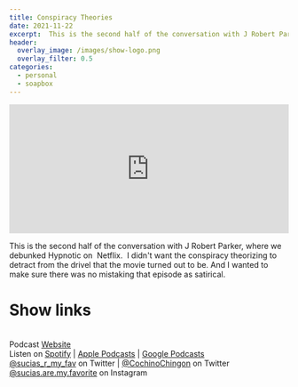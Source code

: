 ```yaml
---
title: Conspiracy Theories
date: 2021-11-22
excerpt:  This is the second half of the conversation with J Robert Parker, where we debunked Hypnotic on  Netflix.  I didn't want the conspiracy theorizing to detract from the drivel that the movie turned out to be. And I wanted to make sure there was no mistaking that episode as satirical.
header:
  overlay_image: /images/show-logo.png
  overlay_filter: 0.5
categories: 
  - personal
  - soapbox
---
```

<iframe src='https://open.spotify.com/embed/episode/0dZUTsiuLOSrl63LDmeMRE' width='100%' height='232' frameborder='0' allowtransparency='true' allow='encrypted-media'></iframe>

This is the second half of the conversation with J Robert Parker, where we debunked Hypnotic on  Netflix.  I didn't want the conspiracy theorizing to detract from the drivel that the movie turned out to be. And I wanted to make sure there was no mistaking that episode as satirical.

# Show links

<br> Podcast [Website](https://sucias.xyz)  <a href='https://sucias.xyz'><i class='fas fa-link'></i></a>
<br> Listen on [Spotify](https://open.spotify.com/show/3XjoipCU3QzeIaQAAQpBdW)  <a href='https://open.spotify.com/show/3XjoipCU3QzeIaQAAQpBdW'><i class='fab fa-spotify'></i></a> | [Apple Podcasts](https://podcasts.apple.com/us/podcast/sucias-are-my-favorite/id1548173787)<i class='fas fa-podcast'></i> | [Google Podcasts](https://podcasts.google.com/feed/aHR0cHM6Ly9hbmNob3IuZm0vcy80MjI0YzYzYy9wb2RjYXN0L3Jzcw)  <a href='https://podcasts.google.com/feed/aHR0cHM6Ly9hbmNob3IuZm0vcy80MjI0YzYzYy9wb2RjYXN0L3Jzcw'><i class='fab fa-google-play'></i></a>
<br> [@sucias_r_my_fav](https://twitter.com/sucias_r_my_fav) on Twitter  <a href='https://twitter.com/sucias_r_my_fav'><i class='fab fa-twitter'></i></a> |  [@CochinoChingon](https://twitter.com/cochinochingon) on Twitter <a href='https://twitter.com/cochinochingon'><i class='fab fa-twitter'></i></a>
<br> [@sucias.are.my.favorite](https://instagram.com/sucias.are.my.favorite) on Instagram  <a href='https://www.instagram.com/sucias.are.my.favorite'><i class='fa-brands fa-instagram-square'></i></a>
